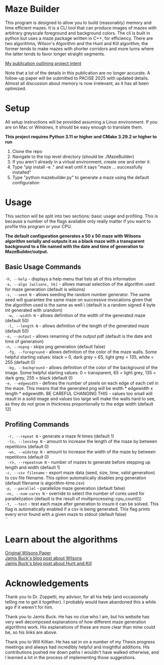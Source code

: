 # Maze Builder
This program is designed to allow you to build (reasonably) memory and time efficient mazes. 
It is a CLI tool that can produce images of mazes with arbitrary greyscale foreground and 
background colors. The cli is built in python but uses a maze package written in C++, for efficiency. 
There are two algorithms, Wilson's Algorithm and the Hunt and Kill algorithm; the former tends to make 
mazes with shorter corridors and more turns where the latter tends to favor longer straight segments.

[My publication outlining project intent](http://granite.sru.edu/~pacise/pacise2024/ParallelMazeGeneration.pdf)

Note that a lot of the details in this publication are no longer accurate. A follow-up paper will be submitted to PACISE 2025 with updated details. Almost all discussion about memory is now irrelevant, as it has all been optimized. 

# Setup
All setup instructions will be provided assuming a Linux environment. If you are on Mac or Windows, it should be easy enough to translate them.

<B> This project requires Python 3.11 or higher and CMake 3.29.2 or higher to run </B>

<ol>
<li> Clone the repo
<li> Navigate to the top level directory (should be ./MazeBuilder)
<li> If you aren't already in a virtual environment, create one and enter it.
<li> Type "pip install -e ." and wait until it says "maze ... successfully installed"
<li> Type "python mazebuilder.py" to generate a maze using the default configuration
</ol>



# Usage
This section will be split into two sections: basic usage and profiling. This is because a number of the flags available only really matter if you want to profile this program or your CPU. 

<B> The default configuration generates a 50 x 50 maze with Wilsons algorithm serially and outputs it as a black maze with a transparent background to a file named with the date and time of generation to MazeBuilder/output. </B>


## Basic Usage Commands
`` -h, --help `` - displays a help menu that lists all of this information <br>
`` -a, --algo [wilsons, hk] `` - allows manual selection of the algorithm used for maze generation (default is wilsons) <br>
`` -s, --seed N `` - allows seeding the random number generator. The same seed will guarantee the same maze on successive invocations given that the algorithm used is the same as well.\ (default is a random signed 4 byte int generated with urandom) <br>
`` -w, --width N`` - allows definition of the width of the generated maze (default 50) <br>
`` -l, --length N`` - allows definition of the length of the generated maze (default 50) <br>
`` -o, --output `` - allows renaming of the output pdf (default is the date and time of generation) <br>
`` -n, --nopng `` - skips png generation (default false) <br>
`` -fg, --foreground`` - allows definition of the color of the maze walls. Some helpful starting values: black = 0, dark grey = 65, light grey = 135, white = 255 (default 0) <br>
`` -bg, --background`` - allows definition of the color of the background of the image. Some helpful starting values: 0 = transparent, 65 = light grey, 135 = dark grey, 255 = black (default 0) <br>
``-e, --edgewidth`` - defines the number of pixels on each edge of each cell in the maze. This means that the generated png will be width * edgewidth x length * edgewidth. BE CAREFUL CHANGING THIS - values too small will result in a solid image and values too large will make the walls hard to see, as they do not grow in thickness proportionally to the edge width (default 12) <br>


## Profiling Commands
`` -r, --repeat N`` - generate a maze N times (default 1) <br>
`` -ls, --lenstep N`` - amount to increase the length of the maze by between repetitions (default 0) <br>
`` -ws, --widstep N`` - amount to increase the width of the maze by between repetitions (default 0) <br>
`` -rn, --repeatnum N`` -  number of mazes to generate before stepping up length and width (default 1) <br>
``-c, --csv filename`` - export maze data (seed, size, time, valid generation) to csv file filename. This option automatically disables png generation (default filename is algorithm-time.csv) <br>
``-p, --parallel`` - parallelize maze generation (default false) <br>
``-nc, --num-cores N`` - override to select the number of cores used for parallelization (default is the result of multiprocessing::cpu_count()) <br>
``-t, --test`` - test each maze after generation to insure it can be solved. This flag is automatically enabled if a csv is being generated. This flag prints every error found with a given maze to stdout (default false) <br>
``

# Learn about the algorithms

[Original Wilsons Paper](https://www.cs.cmu.edu/~15859n/RelatedWork/RandomTrees-Wilson.pdf) <br>
[Jamis Buck's blog post about Wilsons](https://weblog.jamisbuck.org/2011/1/20/maze-generation-wilson-s-algorithm) <br>
[Jamis Buck's blog post about Hunt and Kill](https://weblog.jamisbuck.org/2011/1/24/maze-generation-hunt-and-kill-algorithm) <br>

# Acknowledgements

Thank you to Dr. Zoppetti, my advisor, for all his help (and occasionally telling me to get it together). I probably would have abandoned this a while ago if it weren't for him. <br>

Thank you to Jamis Buck. He has no clue who I am, but his website has very well decomposed explanations of how different maze generation algorithms work. His explanations of these are more clear than mine could be, so his links are above. <br>

Thank you to Will Killian. He has sat in on a number of my Thesis progress meetings and always had incredibly helpful and insightful additions. His contributions pushed me down paths I wouldn't have walked otherwise, and I learned a lot in the process of implementing those suggestions. <br>